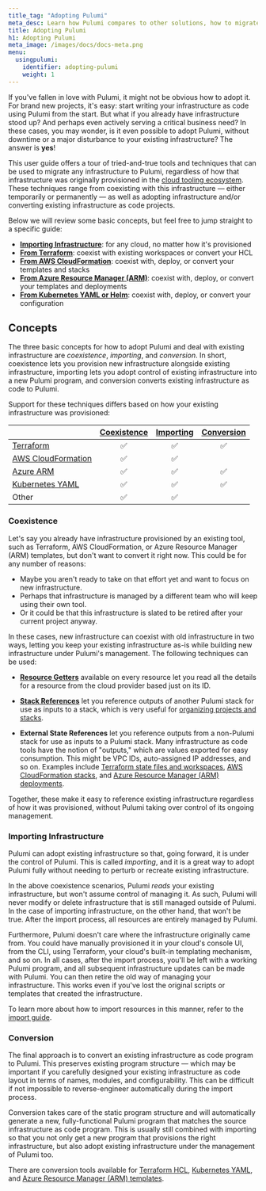 ```yaml
---
title_tag: "Adopting Pulumi"
meta_desc: Learn how Pulumi compares to other solutions, how to migrate to Pulumi, use converters to convert your code to Pulumi, and import resources to Pulumi.
title: Adopting Pulumi
h1: Adopting Pulumi
meta_image: /images/docs/docs-meta.png
menu:
  usingpulumi:
    identifier: adopting-pulumi
    weight: 1
---
```


If you've fallen in love with Pulumi, it might not be obvious how to adopt it. For brand new projects, it's easy: start writing your infrastructure as code using Pulumi from the start. But what if you already have infrastructure stood up? And perhaps even actively serving a critical business need? In these cases, you may wonder, is it even possible to adopt Pulumi, without downtime or a major disturbance to your existing infrastructure? The answer is **yes**!

This user guide offers a tour of tried-and-true tools and techniques that can be used to migrate any infrastructure to Pulumi, regardless of how that infrastructure was originally provisioned in the [cloud tooling ecosystem](/docs/concepts/vs/). These techniques range from coexisting with this infrastructure &mdash; either temporarily or permanently &mdash; as well as adopting infrastructure and/or converting existing infrastructure as code projects.

Below we will review some basic concepts, but feel free to jump straight to a specific guide:

* [**Importing Infrastructure**](/docs/using-pulumi/adopting-pulumi/import/): for any cloud, no matter how it's provisioned
* [**From Terraform**](/docs/using-pulumi/adopting-pulumi/migrating-to-pulumi/from-terraform/): coexist with existing workspaces or convert your HCL
* [**From AWS CloudFormation**](/docs/using-pulumi/adopting-pulumi/migrating-to-pulumi/from-aws/): coexist with, deploy, or convert your templates and stacks
* [**From Azure Resource Manager (ARM)**](/docs/using-pulumi/adopting-pulumi/migrating-to-pulumi/from-azure/): coexist with, deploy, or convert your templates and deployments
* [**From Kubernetes YAML or Helm**](/docs/using-pulumi/adopting-pulumi/migrating-to-pulumi/from-kubernetes/): coexist with, deploy, or convert your configuration

## Concepts

The three basic concepts for how to adopt Pulumi and deal with existing infrastructure are _coexistence_, _importing_, and _conversion_. In short, coexistence lets you provision new infrastructure alongside existing infrastructure, importing lets you adopt control of existing infrastructure into a new Pulumi program, and conversion converts existing infrastructure as code to Pulumi.

Support for these techniques differs based on how your existing infrastructure was provisioned:

|                    | [Coexistence](#coexistence) | [Importing](#importing-infrastructure) | [Conversion](#conversion) |
|--------------------|:-------:|:------:|:-------:|
| [Terraform](/docs/using-pulumi/adopting-pulumi/migrating-to-pulumi/from-terraform/) | ✅      | ✅     | ✅      |
| [AWS CloudFormation](/docs/using-pulumi/adopting-pulumi/migrating-to-pulumi/from-aws/) | ✅      | ✅     |         |
| [Azure ARM](/docs/using-pulumi/adopting-pulumi/migrating-to-pulumi/from-azure/)          | ✅      | ✅     | ✅      |
| [Kubernetes YAML](/docs/using-pulumi/adopting-pulumi/migrating-to-pulumi/from-kubernetes/)    | ✅      | ✅     | ✅      |
| Other              | ✅      | ✅     |         |

### Coexistence

Let's say you already have infrastructure provisioned by an existing tool, such as Terraform, AWS CloudFormation, or Azure Resource Manager (ARM) templates, but don't want to convert it right now. This could be for any number of reasons:

* Maybe you aren't ready to take on that effort yet and want to focus on new infrastructure.
* Perhaps that infrastructure is managed by a different team who will keep using their own tool.
* Or it could be that this infrastructure is slated to be retired after your current project anyway.

In these cases, new infrastructure can coexist with old infrastructure in two ways, letting you keep your existing infrastructure as-is while building new infrastructure under Pulumi's management. The following techniques can be used:

* [**Resource Getters**](/docs/concepts/resources#resource-get) available on every resource let you read all the details for a resource from the cloud provider based just on its ID.

* [**Stack References**](/docs/concepts/stack#stackreferences) let you reference outputs of another Pulumi stack for use as inputs to a stack, which is very useful for [organizing projects and stacks](/docs/using-pulumi/organizing-projects-stacks/).

* **External State References** let you reference outputs from a non-Pulumi stack for use as inputs to a Pulumi stack. Many infrastructure as code tools have the notion of "outputs," which are values exported for easy consumption. This might be VPC IDs, auto-assigned IP addresses, and so on. Examples include [Terraform state files and workspaces](/docs/using-pulumi/adopting-pulumi/migrating-to-pulumi/from-terraform/), [AWS CloudFormation stacks](/docs/using-pulumi/adopting-pulumi/migrating-to-pulumi/from-aws/), and [Azure Resource Manager (ARM) deployments](/docs/using-pulumi/adopting-pulumi/migrating-to-pulumi/from-azure/).

Together, these make it easy to reference existing infrastructure regardless of how it was provisioned, without Pulumi taking over control of its ongoing management.

### Importing Infrastructure

Pulumi can adopt existing infrastructure so that, going forward, it is under the control of Pulumi. This is called _importing_, and it is a great way to adopt Pulumi fully without needing to perturb or recreate existing infrastructure.

In the above coexistence scenarios, Pulumi _reads_ your existing infrastructure, but won't assume control of managing it. As such, Pulumi will never modify or delete infrastructure that is still managed outside of Pulumi. In the case of importing infrastructure, on the other hand, that won't be true. After the import process, all resources are entirely managed by Pulumi.

Furthermore, Pulumi doesn't care where the infrastructure originally came from. You could have manually provisioned it in your cloud's console UI, from the CLI, using Terraform, your cloud's built-in templating mechanism, and so on. In all cases, after the import process, you'll be left with a working Pulumi program, and all subsequent infrastructure updates can be made with Pulumi. You can then retire the old way of managing your infrastructure. This works even if you've lost the original scripts or templates that created the infrastructure.

To learn more about how to import resources in this manner, refer to the [import guide](/docs/using-pulumi/adopting-pulumi/import/).

### Conversion

The final approach is to convert an existing infrastructure as code program to Pulumi. This preserves existing program structure &mdash; which may be important if you carefully designed your existing infrastructure as code layout in terms of names, modules, and configurability. This can be difficult if not impossible to reverse-engineer automatically during the import process.

Conversion takes care of the static program structure and will automatically generate a new, fully-functional Pulumi program that matches the source infrastructure as code program. This is usually still combined with importing so that you not only get a new program that provisions the right infrastructure, but also adopt existing infrastructure under the management of Pulumi too.

There are conversion tools available for [Terraform HCL](/docs/using-pulumi/adopting-pulumi/migrating-to-pulumi/from-terraform#converting-terraform-hcl-to-pulumi), [Kubernetes YAML](/docs/using-pulumi/adopting-pulumi/migrating-to-pulumi/from-kubernetes#converting-kubernetes-yaml), and [Azure Resource Manager (ARM) templates](/docs/using-pulumi/adopting-pulumi/migrating-to-pulumi/from-azure#using-the-next-generation-pulumi-azure-provider).
